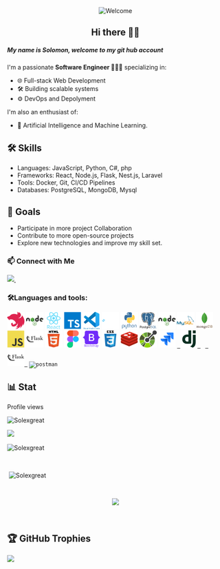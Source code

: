 <div align="center">
<img width="200" height="200" 
	src="https://media1.tenor.com/m/Bpv9wTLKMskAAAAd/computer-nerds.gif" alt="Welcome"/>
<h2>Hi there 👋🏾</h2>
</div>
<div>
<h5>My name is Solomon, welcome to my git hub account </h5> 


I'm a passionate **Software Engineer 👩🏾‍💻** specializing in:
- 🌐 Full-stack Web Development
- 🛠️ Building scalable systems
-	⚙️ DevOps and Depolyment
  
I'm also an enthusiast of:
- 🧠 Artificial Intelligence and Machine Learning.

## 🛠️ Skills
- Languages: JavaScript, Python, C#, php
- Frameworks: React, Node.js, Flask, Nest.js, Laravel
- Tools: Docker, Git, CI/CD Pipelines
- Databases: PostgreSQL, MongoDB, Mysql

## 🔭 Goals
-  Participate in more project Collaboration 
-  Contribute to more open-source projects
-  Explore new technologies and improve my skill set.

### 📫 Connect with Me
<a href="https://www.linkedin.com/in/solomon-omisami-052134234/">
  <img src="https://img.shields.io/badge/linkedin-%230077B5.svg?&style=for-the-badge&logo=linkedin&logoColor=white" />
</a>&nbsp;&nbsp;
</br>

### 🛠️Languages and tools:
  <div>
    <code><img src="https://github.com/devicons/devicon/blob/master/icons/nestjs/nestjs-original.svg" title="Nestjs" width="40" height="40" alt="Nestjs" margin='5'/></code>
    <code><img src="https://github.com/devicons/devicon/blob/master/icons/nodejs/nodejs-original-wordmark.svg" title="Node.js" width="40" height="40" alt="Node.js"/></code>
    <code><img src="https://github.com/devicons/devicon/blob/master/icons/react/react-original-wordmark.svg" title="React" alt="React" width="40" height="40"/></code>
    <code><img src ="https://github.com/devicons/devicon/blob/master/icons/typescript/typescript-original.svg" title="TS" width="40" height="40" alt="TS"/></code>
    <code><img src="https://github.com/devicons/devicon/blob/master/icons/vscode/vscode-original-wordmark.svg" title="VSCode" width="40" height="40" alt=""VSCode/></code>
    <code><img src="https://github.com/devicons/devicon/blob/master/icons/tailwindcss/tailwindcss-original-wordmark.svg" title="Tailwind" width="40" height="40" alt="Tailwind"/></code>
    <code><img src="https://github.com/devicons/devicon/blob/master/icons/python/python-original-wordmark.svg" title="Python" width="40" height="40" alt="Python"/></code>
    <code><img src="https://github.com/devicons/devicon/blob/master/icons/postgresql/postgresql-original-wordmark.svg" title="Psql" width="40" height="40" alt="Psql"/></code>
    <code><img src="https://github.com/devicons/devicon/blob/master/icons/nodejs/nodejs-original-wordmark.svg" title="Node.js" width="40" height="40" alt="Node.js"/></code>
    <code><img src="https://github.com/devicons/devicon/blob/master/icons/mysql/mysql-original-wordmark.svg" title="Mysql" width="40" height="40" alt="Mysql"/></code>
    <code><img src="https://github.com/devicons/devicon/blob/master/icons/mongodb/mongodb-original-wordmark.svg" title="MongoDB" width="40" height="40" alt="MongoDB"/></code>
    <code><img src="https://github.com/devicons/devicon/blob/master/icons/javascript/javascript-original.svg" title="Javascript"width="40" height="40" alt="Javascript"/></code>
    <code><img src="https://github.com/devicons/devicon/blob/master/icons/flask/flask-original-wordmark.svg" title="Flask" width="40" height="40" alt="Flask"/></code>
    <code><img src="https://github.com/devicons/devicon/blob/master/icons/html5/html5-original-wordmark.svg" title="Html" width="40" height="40" alt="Html"/></code>
    <code><img src="https://github.com/devicons/devicon/blob/master/icons/figma/figma-original.svg" title="Figma" width="40" height="40" alt="Figma"/></code>
    <code><img src="https://github.com/devicons/devicon/blob/master/icons/bootstrap/bootstrap-plain-wordmark.svg" title="Bootstrap" width="40" height="40" alt="Bootstrap"/></code>
    <code><img src="https://github.com/devicons/devicon/blob/master/icons/css3/css3-original-wordmark.svg" title="CSS" width="40" height="40" alt="CSS"/></code>
    <code><img src="https://github.com/devicons/devicon/blob/master/icons/redis/redis-original.svg" title="Redis" width="40" height="40" alt="Redis"/></code>
    <code><img src="https://github.com/devicons/devicon/blob/master/icons/openapi/openapi-original.svg" title="OpenAi" width="40" height="40" alt="OpenAI"/></code>
    <code><img src="https://github.com/devicons/devicon/blob/master/icons/jira/jira-original.svg" title="Jira" width="40" height="40" alt="Jira"/></code>
    <code><a href="https://www.djangoproject.com/" target="_blank"> <img src="https://github.com/devicons/devicon/blob/master/icons/django/django-plain.svg" alt="django" width="40" 
    height="40"/> </a></code>
    <code> <a href="https://flask.palletsprojects.com/" target="_blank"> <img src="https://raw.githubusercontent.com/devicons/devicon/master/icons/flask/flask-original-wordmark.svg" 
    alt="flask" width="40" height="40"/> </a></code>
   <code><img src="https://res.cloudinary.com/postman/image/upload/t_team_logo/v1629869194/team/2893aede23f01bfcbd2319326bc96a6ed0524eba759745ed6d73405a3a8b67a8" alt="postman" width="40" 
    height="40"/></code>

</div>

## 📊 Stat
Profile views

<p> <img src="https://komarev.com/ghpvc/?username=Solexgreat" alt="Solexgreat" /> </p>

<!-- Profile Visitors -->
![](https://visitor-badge.laobi.icu/badge?page_id=Solexgreat.Solexgreat)
</br>

<p><img src="https://github-readme-stats.vercel.app/api/top-langs?username=Solexgreat&show_icons=true&locale=en&layout=compact&theme=dark" alt="Solexgreat" /></p>
</br>
    
 <p>&nbsp;<img align="center" src="https://github-readme-stats.vercel.app/api?username=Solexgreat&show_icons=true&locale=en&theme=dark" alt="Solexgreat" /></p>
 
 </br>
<p align="center">
  <img width="70%" src="https://github-readme-streak-stats.herokuapp.com/?user=Solexgreat&theme=onedark&custom_title=streak-stats&hide_border=false&layout=compact" />
</p>
 
 </br>

 ## 🏆 GitHub Trophies
![](https://github-profile-trophy.vercel.app/?username=Solexgreat&theme=radical&no-frame=false&no-bg=false&margin-w=4)

